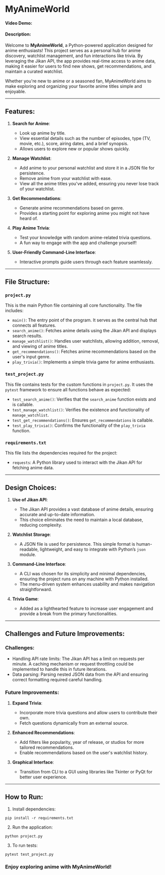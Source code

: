 # MyAnimeWorld

#### Video Demo:  <URL HERE>

#### Description:
Welcome to **MyAnimeWorld**, a Python-powered application designed for anime enthusiasts! This project serves as a personal hub for anime discovery, watchlist management, and fun interactions like trivia. By leveraging the Jikan API, the app provides real-time access to anime data, making it easier for users to find new shows, get recommendations, and maintain a curated watchlist.

Whether you're new to anime or a seasoned fan, MyAnimeWorld aims to make exploring and organizing your favorite anime titles simple and enjoyable.

---

## Features:
1. **Search for Anime**:
   - Look up anime by title.
   - View essential details such as the number of episodes, type (TV, movie, etc.), score, airing dates, and a brief synopsis.
   - Allows users to explore new or popular shows quickly.

2. **Manage Watchlist**:
   - Add anime to your personal watchlist and store it in a JSON file for persistence.
   - Remove anime from your watchlist with ease.
   - View all the anime titles you've added, ensuring you never lose track of your watchlist.

3. **Get Recommendations**:
   - Generate anime recommendations based on genre.
   - Provides a starting point for exploring anime you might not have heard of.

4. **Play Anime Trivia**:
   - Test your knowledge with random anime-related trivia questions.
   - A fun way to engage with the app and challenge yourself!

5. **User-Friendly Command-Line Interface**:
   - Interactive prompts guide users through each feature seamlessly.

---

## File Structure:

### `project.py`
This is the main Python file containing all core functionality. The file includes:
- `main()`: The entry point of the program. It serves as the central hub that connects all features.
- `search_anime()`: Fetches anime details using the Jikan API and displays search results.
- `manage_watchlist()`: Handles user watchlists, allowing addition, removal, and viewing of anime titles.
- `get_recommendations()`: Fetches anime recommendations based on the user's input genre.
- `play_trivia()`: Implements a simple trivia game for anime enthusiasts.

### `test_project.py`
This file contains tests for the custom functions in `project.py`. It uses the `pytest` framework to ensure all functions behave as expected:
- `test_search_anime()`: Verifies that the `search_anime` function exists and is callable.
- `test_manage_watchlist()`: Verifies the existence and functionality of `manage_watchlist`.
- `test_get_recommendations()`: Ensures `get_recommendations` is callable.
- `test_play_trivia()`: Confirms the functionality of the `play_trivia` function.

### `requirements.txt`
This file lists the dependencies required for the project:
- `requests`: A Python library used to interact with the Jikan API for fetching anime data.

---

## Design Choices:
1. **Use of Jikan API**:
   - The Jikan API provides a vast database of anime details, ensuring accurate and up-to-date information.
   - This choice eliminates the need to maintain a local database, reducing complexity.

2. **Watchlist Storage**:
   - A JSON file is used for persistence. This simple format is human-readable, lightweight, and easy to integrate with Python’s `json` module.

3. **Command-Line Interface**:
   - A CLI was chosen for its simplicity and minimal dependencies, ensuring the project runs on any machine with Python installed.
   - The menu-driven system enhances usability and makes navigation straightforward.

4. **Trivia Game**:
   - Added as a lighthearted feature to increase user engagement and provide a break from the primary functionalities.

---

## Challenges and Future Improvements:
### Challenges:
- Handling API rate limits: The Jikan API has a limit on requests per minute. A caching mechanism or request throttling could be implemented to handle this in future iterations.
- Data parsing: Parsing nested JSON data from the API and ensuring correct formatting required careful handling.

### Future Improvements:
1. **Expand Trivia**:
   - Incorporate more trivia questions and allow users to contribute their own.
   - Fetch questions dynamically from an external source.

2. **Enhanced Recommendations**:
   - Add filters like popularity, year of release, or studios for more tailored recommendations.
   - Enable recommendations based on the user's watchlist history.

3. **Graphical Interface**:
   - Transition from CLI to a GUI using libraries like Tkinter or PyQt for better user experience.

---

## How to Run:
1. Install dependencies:
```
pip install -r requirements.txt
```

2. Run the application:
```
python project.py
```

3. To run tests:
```
pytest test_project.py
```

### Enjoy exploring anime with **MyAnimeWorld**!

